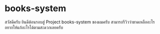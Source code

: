 # books-system
สวัสดีครับ  ยินดีต้อนรอบสู่ Project books-system ของผมครับ สามารถรีวิวว่าขาดเหลืออะไรอยากให้แก้อะไรได้ตามสะดวกเลยครับ 
